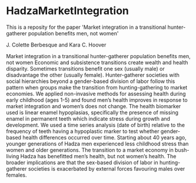 # HadzaMarketIntegration

This is a reposity for the paper 'Market integration in a transitional hunter-gatherer population benefits men, not women'

J. Colette Berbesque and Kara C. Hoover

Market integration in a transitional hunter-gatherer population benefits men, not women
Economic and subsistence transitions create wealth and health disparity. Sometimes transitions benefit one sex (usually male) or disadvantage the other (usually female). Hunter-gatherer societies with social hierarchies beyond a gender-based division of labor follow this pattern when groups make the transition from hunting-gathering to market economies. We applied non-invasive methods for assessing health during early childhood (ages 1-5) and found men’s health improves in response to market integration and women’s does not change. The health biomarker used is linear enamel hypoplasias, specifically the presence of missing enamel in permanent teeth which indicate stress during growth and development. We used a time series analysis (date of birth) relative to the frequency of teeth having a hypoplastic marker to test whether gender-based health differences occurred over time. Starting about 40 years ago, younger generations of Hadza men experienced less childhood stress than women and older generations. The transition to a market economy in bush-living Hadza has benefitted men’s health, but not women’s health. The broader implications are that the sex-based division of labor in hunting-gatherer societies is exacerbated by external forces favouring males over females.
